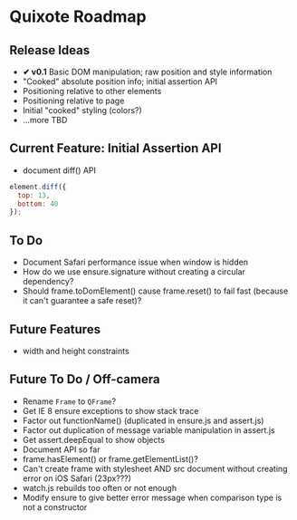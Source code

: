 # Quixote Roadmap

## Release Ideas

* **✔ v0.1** Basic DOM manipulation; raw position and style information
* "Cooked" absolute position info; initial assertion API
* Positioning relative to other elements
* Positioning relative to page
* Initial "cooked" styling (colors?)
* ...more TBD


## Current Feature: Initial Assertion API

* document diff() API

```javascript
element.diff({
  top: 13,
  bottom: 40
});
```

## To Do
* Document Safari performance issue when window is hidden
* How do we use ensure.signature without creating a circular dependency?
* Should frame.toDomElement() cause frame.reset() to fail fast (because it can't guarantee a safe reset)?


## Future Features
* width and height constraints


## Future To Do / Off-camera

* Rename `Frame` to `QFrame`?
* Get IE 8 ensure exceptions to show stack trace
* Factor out functionName() (duplicated in ensure.js and assert.js)
* Factor out duplication of message variable manipulation in assert.js
* Get assert.deepEqual to show objects
* Document API so far
* frame.hasElement() or frame.getElementList()?
* Can't create frame with stylesheet AND src document without creating error on iOS Safari (23px???)
* watch.js rebuilds too often or not enough
* Modify ensure to give better error message when comparison type is not a constructor
